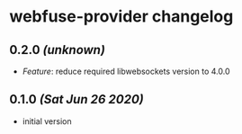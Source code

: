 # webfuse-provider changelog

## 0.2.0 _(unknown)_

*   *Feature*: reduce required libwebsockets version to 4.0.0

## 0.1.0 _(Sat Jun 26 2020)_

*   initial version
